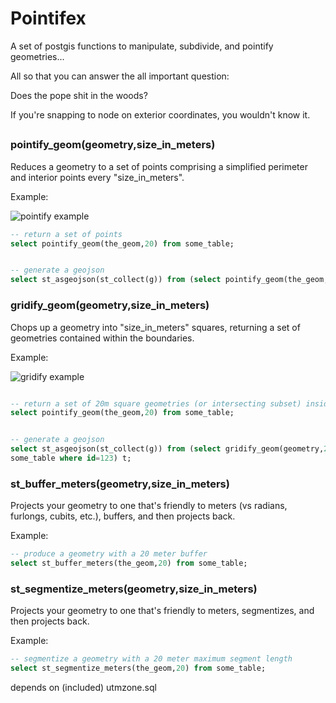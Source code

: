 # Pointifex

A set of postgis functions to manipulate, subdivide, and pointify geometries...

All so that you can answer the all important question:

Does the pope shit in the woods?

If you're snapping to node on exterior coordinates, you wouldn't know it.

## 


### pointify_geom(geometry,size_in_meters)

Reduces a geometry to a set of points comprising a simplified perimeter and interior points every "size_in_meters".


Example:

![pointify example](https://raw.github.com/bfs/pointifex/master/images/pointify.png)

```sql
-- return a set of points
select pointify_geom(the_geom,20) from some_table;


-- generate a geojson
select st_asgeojson(st_collect(g)) from (select pointify_geom(the_geom,20) as g from some_table where id=123) t;

```


### gridify_geom(geometry,size_in_meters)

Chops up a geometry into "size_in_meters" squares, returning a set of geometries contained within the boundaries.

Example:

![gridify example](https://raw.github.com/bfs/pointifex/master/images/gridify.png)


```sql

-- return a set of 20m square geometries (or intersecting subset) inside the_geom 
select pointify_geom(the_geom,20) from some_table;


-- generate a geojson
select st_asgeojson(st_collect(g)) from (select gridify_geom(geometry,20) as g from 
some_table where id=123) t;

```


### st_buffer_meters(geometry,size_in_meters)

Projects your geometry to one that's friendly to meters (vs radians, furlongs, cubits, etc.), buffers, and then projects back.

Example:

```sql
-- produce a geometry with a 20 meter buffer
select st_buffer_meters(the_geom,20) from some_table;

```


### st_segmentize_meters(geometry,size_in_meters)

Projects your geometry to one that's friendly to meters, segmentizes, and then projects back.

Example:

```sql
-- segmentize a geometry with a 20 meter maximum segment length
select st_segmentize_meters(the_geom,20) from some_table;

```

depends on (included) utmzone.sql
